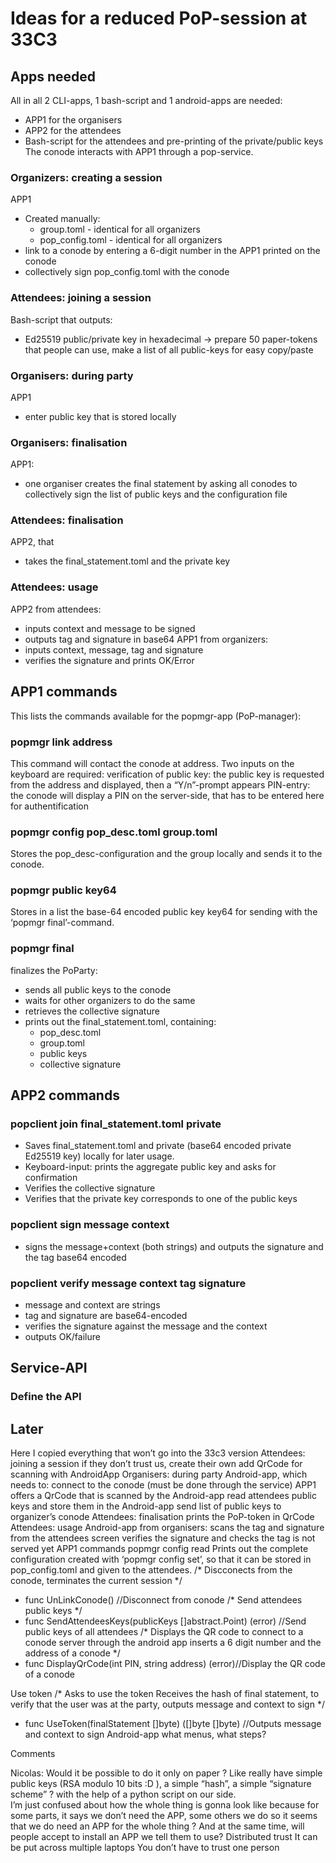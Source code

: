 # Ideas for a reduced PoP-session at 33C3
## Apps needed
All in all 2 CLI-apps, 1 bash-script and 1 android-apps are needed:
- APP1 for the organisers
- APP2 for the attendees
- Bash-script for the attendees and pre-printing of the private/public keys
The conode interacts with APP1 through a pop-service.

### Organizers: creating a session
APP1
* Created manually:
	* group.toml - identical for all organizers
	* pop_config.toml - identical for all organizers
* link to a conode by entering a 6-digit number in the APP1 printed on the conode
* collectively sign pop_config.toml with the conode

### Attendees: joining a session 
Bash-script that outputs:
* Ed25519 public/private key in hexadecimal
-> prepare 50 paper-tokens that people can use, make a list of all public-keys for easy copy/paste

### Organisers: during party
APP1
* enter public key that is stored locally

### Organisers: finalisation
APP1:
* one organiser creates the final statement by asking all conodes to collectively sign the list of public keys and the configuration file

### Attendees: finalisation
APP2, that
* takes the final_statement.toml and the private key

### Attendees: usage
APP2 from attendees:
* inputs context and message to be signed
* outputs tag and signature in base64
APP1 from organizers:
* inputs context, message, tag and signature
* verifies the signature and prints OK/Error

## APP1 commands
This lists the commands available for the popmgr-app (PoP-manager):

### popmgr link address
This command will contact the conode at address. Two inputs on the keyboard are required:
verification of public key: the public key is requested from the address and displayed, then a “Y/n”-prompt appears
PIN-entry: the conode will display a PIN on the server-side, that has to be entered here for authentification

### popmgr config pop_desc.toml group.toml
Stores the pop_desc-configuration and the group locally and sends it to the 
conode.

### popmgr public key64
Stores in a list the base-64 encoded public key key64 for sending with the ‘popmgr final’-command.

### popmgr final
finalizes the PoParty:
* sends all public keys to the conode
* waits for other organizers to do the same
* retrieves the collective signature
* prints out the final_statement.toml, containing:
	* pop_desc.toml
	* group.toml
	* public keys
	* collective signature

## APP2 commands

### popclient join final_statement.toml private
* Saves final_statement.toml and private (base64 encoded private Ed25519 key) locally for later usage.
* Keyboard-input: prints the aggregate public key and asks for confirmation
* Verifies the collective signature
* Verifies that the private key corresponds to one of the public keys

### popclient sign message context
* signs the message+context (both strings) and outputs the signature and the tag base64 encoded

### popclient verify message context tag signature
* message and context are strings
* tag and signature are base64-encoded
* verifies the signature against the message and the context
* outputs OK/failure

## Service-API
### Define the API

## Later
Here I copied everything that won’t go into the 33c3 version
Attendees: joining a session 
if they don’t trust us, create their own
add QrCode for scanning with AndroidApp
Organisers: during party
Android-app, which needs to:
connect to the conode (must be done through the service)
APP1 offers a QrCode that is scanned by the Android-app
read attendees public keys and store them in the Android-app
send list of public keys to organizer’s conode
Attendees: finalisation
prints the PoP-token in QrCode
Attendees: usage
Android-app from organisers:
scans the tag and signature from the attendees screen
verifies the signature and checks the tag is not served yet
APP1 commands
popmgr config read
Prints out the complete configuration created with ‘popmgr config set’, so that it can be stored in pop_config.toml and given to the attendees.
/*
Discconects from the conode, terminates the current session
*/
- func UnLinkConode() //Disconnect from conode
/*
Send attendees public keys
*/
- func SendAttendeesKeys(publicKeys []abstract.Point) (error) //Send public keys of all attendees
/*
Displays the QR code to connect to a conode server through the android app
inserts a 6 digit number and the address of a conode
*/
- func DisplayQrCode(int PIN, string address) (error)//Display the QR code of a conode

Use token
/*
Asks to use the token
Receives the hash of final statement, to verify that the user was at the party, outputs message and context to sign
*/
- func UseToken(finalStatement []byte) ([]byte []byte) //Outputs message and context to sign
Android-app
what menus, what steps?


Comments

Nicolas:
Would it be possible to do it only on paper ? Like really have simple public keys (RSA modulo 10 bits :D ), a simple “hash”, a simple “signature scheme” ? with the help of a python script on our side.  
I’m just confused about how the whole thing is gonna look like because for some parts, it says we don’t need the APP, some others we do so it seems that we do need an APP for the whole thing ? And at the same time, will people accept to install an APP we tell them to use?
Distributed trust
It can be put across multiple laptops
You don’t have to trust one person
